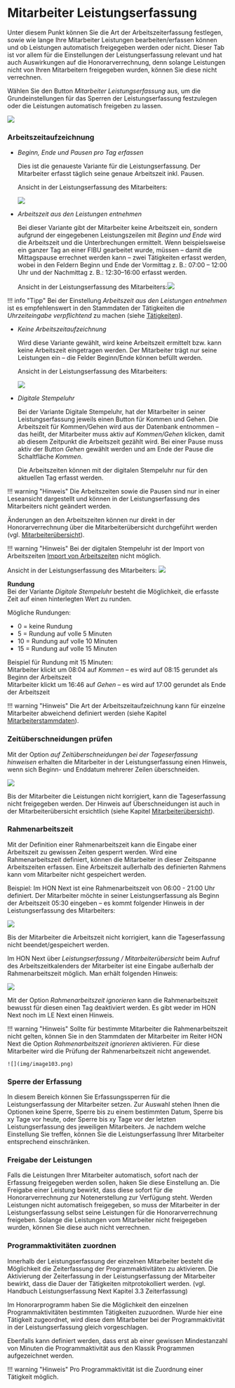 # Mitarbeiter Leistungserfassung

Unter diesem Punkt können Sie die Art der Arbeitszeiterfassung
festlegen, sowie wie lange Ihre Mitarbeiter Leistungen
bearbeiten/erfassen können und ob Leistungen automatisch freigegeben
werden oder nicht. Dieser Tab ist vor allem für die Einstellungen der
Leistungserfassung relevant und hat auch Auswirkungen auf die
Honorarverrechnung, denn solange Leistungen nicht von Ihren
Mitarbeitern freigegeben wurden, können Sie diese nicht verrechnen.

Wählen Sie den Button *Mitarbeiter Leistungserfassung* aus, um die
Grundeinstellungen für das Sperren der Leistungserfassung festzulegen oder
die Leistungen automatisch freigeben zu lassen.

![](<img/image104.png>)

### Arbeitszeitaufzeichnung

-   *Beginn, Ende und Pausen pro Tag erfassen*

    Dies ist die genaueste Variante für die Leistungserfassung. Der
    Mitarbeiter erfasst täglich seine genaue Arbeitszeit inkl. Pausen.

    Ansicht in der Leistungserfassung des Mitarbeiters:

    ![](<img/image90.png>)

-   *Arbeitszeit aus den Leistungen entnehmen*

    Bei dieser Variante gibt der Mitarbeiter keine Arbeitszeit ein,
    sondern aufgrund der eingegebenen Leistungszeilen mit *Beginn und
    Ende* wird die Arbeitszeit und die Unterbrechungen ermittelt. Wenn
    beispielsweise ein ganzer Tag an einer FIBU gearbeitet wurde,
    müssen – damit die Mittagspause errechnet werden kann – zwei
    Tätigkeiten erfasst werden, wobei in den Feldern Beginn und Ende der
    Vormittag z. B.: 07:00 – 12:00 Uhr und der Nachmittag z. B.:
    12:30–16:00 erfasst werden.

    Ansicht in der Leistungserfassung des
    Mitarbeiters:![](<img/image91.png>)

!!! info "Tipp"
    Bei der Einstellung *Arbeitszeit aus den Leistungen entnehmen* ist es
    empfehlenswert in den Stammdaten der Tätigkeiten die *Uhrzeiteingabe
    verpflichtend* zu machen (siehe [Tätigkeiten](../Stammdaten%20HON%20Next/Tätigkeiten.md)).

-   *Keine Arbeitszeitaufzeichnung*

    Wird diese Variante gewählt, wird keine Arbeitszeit ermittelt bzw.
    kann keine Arbeitszeit eingetragen werden. Der Mitarbeiter trägt nur
    seine Leistungen ein – die Felder Beginn/Ende können befüllt werden.

    Ansicht in der Leistungserfassung des Mitarbeiters:

    ![](<img/image92.png>)

-   *Digitale Stempeluhr*

    Bei der Variante Digitale Stempeluhr, hat der Mitarbeiter in seiner
    Leistungserfassung jeweils einen Button für Kommen und Gehen. Die
    Arbeitszeit für Kommen/Gehen wird aus der Datenbank entnommen – das
    heißt, der Mitarbeiter muss aktiv auf *Kommen/Gehen* klicken, damit
    ab diesem Zeitpunkt die Arbeitszeit gezählt wird. Bei einer Pause
    muss aktiv der Button *Gehen* gewählt werden und am Ende der Pause
    die Schaltfläche *Kommen*.

    Die Arbeitszeiten können mit der digitalen Stempeluhr nur für den
    aktuellen Tag erfasst werden.

!!! warning "Hinweis"
    Die Arbeitszeiten sowie die Pausen sind nur in einer Leseansicht
    dargestellt und können in der Leistungserfassung des Mitarbeiters nicht
    geändert werden.

Änderungen an den Arbeitszeiten können nur direkt in der
Honorarverrechnung über die Mitarbeiterübersicht durchgeführt werden
(vgl. [Mitarbeiterübersicht](../Mitarbeiterübersicht/index.md)).

!!! warning "Hinweis"
    Bei der digitalen Stempeluhr ist der Import von Arbeitszeiten [Import von Arbeitszeiten](../Datenübernahme.md#datenimport-leistungen-und-arbeitszeiten) nicht möglich.

Ansicht in der Leistungserfassung des Mitarbeiters:
![](<img/image93.png>)

**Rundung**  
Bei der Variante *Digitale Stempeluhr* besteht die Möglichkeit, die
erfasste Zeit auf einen hinterlegten Wert zu runden.

Mögliche Rundungen:

-   0 = keine Rundung
-   5 = Rundung auf volle 5 Minuten
-   10 = Rundung auf volle 10 Minuten
-   15 = Rundung auf volle 15 Minuten

Beispiel für Rundung mit 15 Minuten:  
Mitarbeiter klickt um 08:04 auf *Kommen* – es wird auf 08:15 gerundet
als Beginn der Arbeitszeit  
Mitarbeiter klickt um 16:46 auf *Gehen* – es wird auf 17:00 gerundet als
Ende der Arbeitszeit

!!! warning "Hinweis"
    Die Art der Arbeitszeitaufzeichnung kann für einzelne Mitarbeiter abweichend definiert werden (siehe Kapitel [Mitarbeiterstammdaten](../Stammdaten%20Mitarbeiter.md)).

### Zeitüberschneidungen prüfen

Mit der Option *auf Zeitüberschneidungen bei der Tageserfassung hinweisen* erhalten die Mitarbeiter in der Leistungserfassung einen Hinweis, wenn sich Beginn- und Enddatum mehrerer Zeilen überschneiden.

![](<img/image105.png>)

Bis der Mitarbeiter die Leistungen nicht korrigiert, kann die Tageserfassung nicht freigegeben werden.
Der Hinweis auf Überschneidungen ist auch in der Mitarbeiterübersicht ersichtlich (siehe Kapitel [Mitarbeiterübersicht](../Mitarbeiterübersicht/index.md)).

### Rahmenarbeitszeit

Mit der Definition einer Rahmenarbeitszeit kann die Eingabe einer Arbeitszeit zu gewissen Zeiten gesperrt werden. Wird eine Rahmenarbeitszeit definiert, können die Mitarbeiter in dieser Zeitspanne Arbeitszeiten erfassen. Eine Arbeitszeit außerhalb des definierten Rahmens kann vom Mitarbeiter nicht gespeichert werden.

Beispiel:
Im HON Next ist eine Rahmenarbeitszeit von 06:00 - 21:00 Uhr definiert.
Der Mitarbeiter möchte in seiner Leistungserfassung als Beginn der Arbeitszeit 05:30 eingeben – es kommt folgender Hinweis in der Leistungserfassung des Mitarbeiters:

![](img/image101.png)

Bis der Mitarbeiter die Arbeitszeit nicht korrigiert, kann die Tageserfassung nicht beendet/gespeichert werden.

Im HON Next über *Leistungserfassung / Mitarbeiterübersicht* beim Aufruf des Arbeitszeitkalenders der Mitarbeiter ist eine Eingabe außerhalb der Rahmenarbeitszeit möglich. Man erhält folgenden Hinweis:

![](img/image102.png)

Mit der Option *Rahmenarbeitszeit ignorieren* kann die Rahmenarbeitszeit bewusst für diesen einen Tag deaktiviert werden. Es gibt weder im HON Next noch im LE Next einen Hinweis.

!!! warning "Hinweis"
    Sollte für bestimmte Mitarbeiter die Rahmenarbeitszeit nicht gelten, können Sie in den Stammdaten der Mitarbeiter im Reiter HON Next die Option *Rahmenarbeitszeit ignorieren* aktivieren. Für diese Mitarbeiter wird die Prüfung der Rahmenarbeitszeit nicht angewendet.

    ![](img/image103.png)

### Sperre der Erfassung

In diesem Bereich können Sie Erfassungssperren für die
Leistungserfassung der Mitarbeiter setzen. Zur Auswahl stehen Ihnen die
Optionen keine Sperre, Sperre bis zu einem bestimmten Datum, Sperre bis
xy Tage vor heute, oder Sperre bis xy Tage vor der letzten
Leistungserfassung des jeweiligen Mitarbeiters. Je nachdem welche
Einstellung Sie treffen, können Sie die Leistungserfassung Ihrer
Mitarbeiter entsprechend einschränken.

### Freigabe der Leistungen

Falls die Leistungen Ihrer Mitarbeiter automatisch, sofort nach der
Erfassung freigegeben werden sollen, haken Sie diese Einstellung an. Die
Freigabe einer Leistung bewirkt, dass diese sofort für die
Honorarverrechnung zur Notenerstellung zur Verfügung steht. Werden
Leistungen nicht automatisch freigegeben, so muss der Mitarbeiter in der
Leistungserfassung selbst seine Leistungen für die Honorarverrechnung
freigeben. Solange die Leistungen vom Mitarbeiter nicht freigegeben
wurden, können Sie diese auch nicht verrechnen.

### Programmaktivitäten zuordnen

Innerhalb der Leistungserfassung der einzelnen Mitarbeiter besteht die
Möglichkeit die Zeiterfassung der Programmaktivitäten zu aktivieren. Die
Aktivierung der Zeiterfassung in der Leistungserfassung der Mitarbeiter
bewirkt, dass die Dauer der Tätigkeiten mitprotokolliert werden. (vgl.
Handbuch Leistungserfassung Next Kapitel 3.3 Zeiterfassung)

Im Honorarprogramm haben Sie die Möglichkeit den einzelnen
Programmaktivitäten bestimmten Tätigkeiten zuzuordnen. Wurde hier eine
Tätigkeit zugeordnet, wird diese dem Mitarbeiter bei der
Programmaktivität in der Leistungserfassung gleich vorgeschlagen.

Ebenfalls kann definiert werden, dass erst ab einer gewissen
Mindestanzahl von Minuten die Programmaktivität aus den Klassik
Programmen aufgezeichnet werden.

!!! warning "Hinweis"
    Pro Programmaktivität ist die Zuordnung einer Tätigkeit möglich.